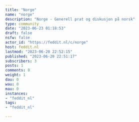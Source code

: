 ```yaml
---
title: "Norge" 
name: "norge"
description: "Norge - Generell prat og diskusjon på norsk"
type: community
date: "2023-06-23 01:18:53"
draft: false
nsfw: false
actor_id: "https://feddit.nl/c/norge"
host: feddit.nl
lastmod: "2023-06-20 22:52:15"
published: "2023-06-20 22:51:17"
subscribers: 3
posts: 1
comments: 0
weight: 1
dau: 0
wau: 0
mau: 0
instances:
- "feddit_nl"
tags: 
- "feddit_nl"

---
```


